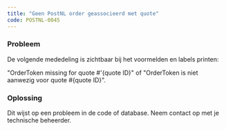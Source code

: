 ```yaml
---
title: "Geen PostNL order geassocieerd met quote"
code: POSTNL-0045
---
```



<p><h3>Probleem</h3></p>
<p>De volgende mededeling is zichtbaar bij het voormelden en labels printen:</p>
<p>"OrderToken missing for quote #'{quote ID}" of "OrderToken is niet aanwezig voor quote #{quote ID}".</p>
<p><h3>Oplossing</h3></p>
<p>Dit wijst op een probleem in de code of database. Neem contact op met je technische beheerder.</p>
<p></p>
